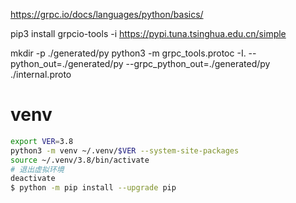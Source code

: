 https://grpc.io/docs/languages/python/basics/

 pip3 install grpcio-tools  -i https://pypi.tuna.tsinghua.edu.cn/simple

mkdir -p  ./generated/py
python3 -m grpc_tools.protoc -I. --python_out=./generated/py --grpc_python_out=./generated/py ./internal.proto




# venv


```bash
export VER=3.8
python3 -m venv ~/.venv/$VER --system-site-packages
source ~/.venv/3.8/bin/activate
# 退出虚拟环境
deactivate
$ python -m pip install --upgrade pip
```
